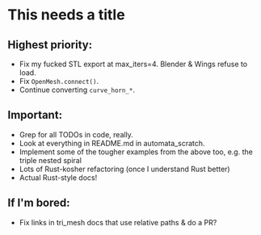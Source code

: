 # This needs a title

## Highest priority:

- Fix my fucked STL export at max_iters=4.  Blender & Wings refuse to
  load.
- Fix `OpenMesh.connect()`.
- Continue converting `curve_horn_*`.

## Important:

- Grep for all TODOs in code, really.
- Look at everything in README.md in automata_scratch.
- Implement some of the tougher examples from the above too, e.g. the
  triple nested spiral
- Lots of Rust-kosher refactoring (once I understand Rust better)
- Actual Rust-style docs!

## If I'm bored:

- Fix links in tri_mesh docs that use relative paths & do a PR?
